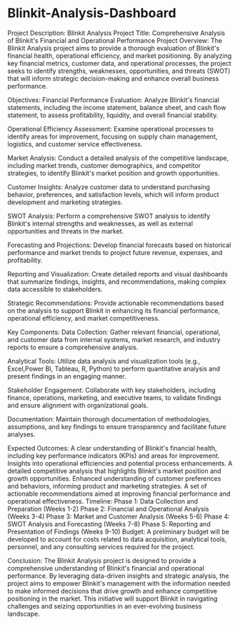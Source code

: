 # Blinkit-Analysis-Dashboard
Project Description: Blinkit Analysis
Project Title: Comprehensive Analysis of Blinkit's Financial and Operational Performance
Project Overview:
The Blinkit Analysis project aims to provide a thorough evaluation of Blinkit's financial health, operational efficiency, and market positioning. By analyzing key financial metrics, customer data, and operational processes, the project seeks to identify strengths, weaknesses, opportunities, and threats (SWOT) that will inform strategic decision-making and enhance overall business performance.

Objectives:
Financial Performance Evaluation: Analyze Blinkit's financial statements, including the income statement, balance sheet, and cash flow statement, to assess profitability, liquidity, and overall financial stability.

Operational Efficiency Assessment: Examine operational processes to identify areas for improvement, focusing on supply chain management, logistics, and customer service effectiveness.

Market Analysis: Conduct a detailed analysis of the competitive landscape, including market trends, customer demographics, and competitor strategies, to identify Blinkit's market position and growth opportunities.

Customer Insights: Analyze customer data to understand purchasing behavior, preferences, and satisfaction levels, which will inform product development and marketing strategies.

SWOT Analysis: Perform a comprehensive SWOT analysis to identify Blinkit's internal strengths and weaknesses, as well as external opportunities and threats in the market.

Forecasting and Projections: Develop financial forecasts based on historical performance and market trends to project future revenue, expenses, and profitability.

Reporting and Visualization: Create detailed reports and visual dashboards that summarize findings, insights, and recommendations, making complex data accessible to stakeholders.

Strategic Recommendations: Provide actionable recommendations based on the analysis to support Blinkit in enhancing its financial performance, operational efficiency, and market competitiveness.

Key Components:
Data Collection: Gather relevant financial, operational, and customer data from internal systems, market research, and industry reports to ensure a comprehensive analysis.

Analytical Tools: Utilize data analysis and visualization tools (e.g., Excel,Power BI, Tableau, R, Python) to perform quantitative analysis and present findings in an engaging manner.

Stakeholder Engagement: Collaborate with key stakeholders, including finance, operations, marketing, and executive teams, to validate findings and ensure alignment with organizational goals.

Documentation: Maintain thorough documentation of methodologies, assumptions, and key findings to ensure transparency and facilitate future analyses.

Expected Outcomes:
A clear understanding of Blinkit's financial health, including key performance indicators (KPIs) and areas for improvement.
Insights into operational efficiencies and potential process enhancements.
A detailed competitive analysis that highlights Blinkit's market position and growth opportunities.
Enhanced understanding of customer preferences and behaviors, informing product and marketing strategies.
A set of actionable recommendations aimed at improving financial performance and operational effectiveness.
Timeline:
Phase 1: Data Collection and Preparation (Weeks 1-2)
Phase 2: Financial and Operational Analysis (Weeks 3-4)
Phase 3: Market and Customer Analysis (Weeks 5-6)
Phase 4: SWOT Analysis and Forecasting (Weeks 7-8)
Phase 5: Reporting and Presentation of Findings (Weeks 9-10)
Budget:
A preliminary budget will be developed to account for costs related to data acquisition, analytical tools, personnel, and any consulting services required for the project.

Conclusion:
The Blinkit Analysis project is designed to provide a comprehensive understanding of Blinkit's financial and operational performance. By leveraging data-driven insights and strategic analysis, the project aims to empower Blinkit's management with the information needed to make informed decisions that drive growth and enhance competitive positioning in the market. This initiative will support Blinkit in navigating challenges and seizing opportunities in an ever-evolving business landscape.
